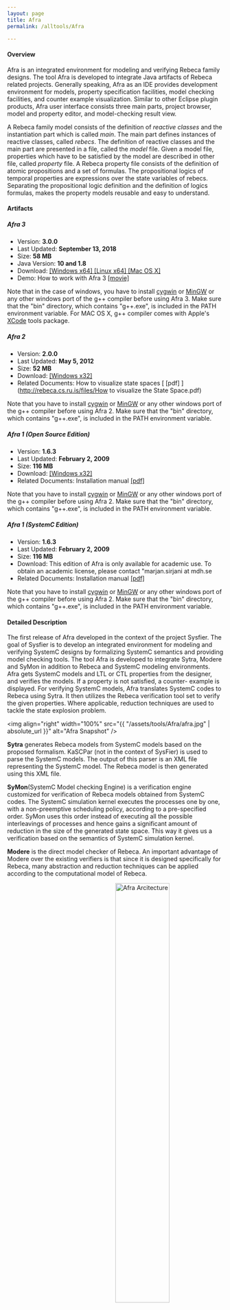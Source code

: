```yaml
---
layout: page
title: Afra
permalink: /alltools/Afra

---
```


#### Overview

Afra is an integrated environment for modeling and verifying Rebeca family designs. The tool Afra is developed to integrate Java artifacts of Rebeca related projects. Generally speaking, Afra as an IDE provides development environment for models, property specification facilities, model checking facilities, and counter example visualization. Similar to other Eclipse plugin products, Afra user interface consists three main parts, project browser, model and property editor, and model-checking result view.

A Rebeca family model consists of the definition of _reactive classes_ and the instantiation part which is called _main_. The main part defines instances of reactive classes, called _rebecs_. The definition of reactive classes and the main part are presented in a file, called the _model_ file. Given a model file, properties which have to be satisfied by the model are described in other file, called _property_ file. A Rebeca property file consists of the definition of atomic propositions and a set of formulas. The propositional logics of temporal properties are expressions over the state variables of rebecs. Separating the propositional logic definition and the definition of logics formulas, makes the property models reusable and easy to understand.

#### Artifacts
##### Afra 3
* Version: **3.0.0**
* Last Updated: **September 13, 2018**
* Size: **58 MB**
* Java Version: **10 and 1.8**
* Download: [ [Windows x64] ](https://github.com/rebeca-lang/org.rebecalang.afra/blob/master/org.rebecalang.afra.repository/target/products/org.rebecalang.afra.ideplugins-win32.win32.x86_64.zip?raw=true) [ [Linux x64] ](https://github.com/rebeca-lang/org.rebecalang.afra/blob/master/org.rebecalang.afra.repository/target/products/org.rebecalang.afra.ideplugins-linux.gtk.x86_64.tar.gz?raw=true) [ [Mac OS X] ](https://github.com/rebeca-lang/org.rebecalang.afra/blob/master/org.rebecalang.afra.repository/target/products/org.rebecalang.afra.ideplugins-macosx.cocoa.x86_64.tar.gz?raw=true)
* Demo: How to work with Afra 3 [ [movie] ](/assets/tools/Afra/Afra-3.0-Demo.mov)

Note that in the case of windows, you have to install [cygwin](http://www.cygwin.com) or [MinGW](http://www.mingw.org) or any other windows port of the g++ compiler before using Afra 3. Make sure that the "bin" directory, which contains "g++.exe", is included in the PATH environment variable. For MAC OS X, g++ compiler comes with Apple's [XCode](https://developer.apple.com/xcode/) tools package. 

##### Afra 2
* Version: **2.0.0**
* Last Updated: **May 5, 2012**
* Size: **52 MB**
* Download: [ [Windows x32] ](http://rebeca.cs.ru.is/files/afra2.zip)
* Related Documents: How to visualize state spaces [ [pdf] ](http://rebeca.cs.ru.is/files/How to visualize the State Space.pdf)

Note that you have to install [cygwin](http://www.cygwin.com) or [MinGW](http://www.mingw.org) or any other windows port of the g++ compiler before using Afra 2. Make sure that the "bin" directory, which contains "g++.exe", is included in the PATH environment variable.

##### Afra 1 (Open Source Edition)
* Version: **1.6.3**
* Last Updated: **February 2, 2009**
* Size: **116 MB**
* Download: [ [Windows x32] ](http://rebeca.cs.ru.is/files/afra-rebeca-only.exe)
* Related Documents: Installation manual [ [pdf] ](afra-installation.pdf)

Note that you have to install [cygwin](http://www.cygwin.com) or [MinGW](http://www.mingw.org) or any other windows port of the g++ compiler before using Afra 2. Make sure that the "bin" directory, which contains "g++.exe", is included in the PATH environment variable.

##### Afra 1 (SystemC Edition)
* Version: **1.6.3**
* Last Updated: **February 2, 2009**
* Size: **116 MB**
* Download: This edition of Afra is only available for academic use. To obtain an academic license, please contact "marjan.sirjani at mdh.se
* Related Documents: Installation manual [ [pdf] ](afra-installation.pdf)

Note that you have to install [cygwin](http://www.cygwin.com) or [MinGW](http://www.mingw.org) or any other windows port of the g++ compiler before using Afra 2. Make sure that the "bin" directory, which contains "g++.exe", is included in the PATH environment variable.

#### Detailed Description
The first release of Afra developed in the context of the project Sysfier. The goal of Sysfier is to develop an integrated environment for modeling and verifying SystemC designs by formalizing SystemC semantics and providing model checking tools. The tool Afra is developed to integrate Sytra, Modere and SyMon in addition to Rebeca and SystemC modeling environments. Afra gets SystemC models and LTL or CTL properties from the designer, and verifies the models. If a property is not satisfied, a counter- example is displayed. For verifying SystemC models, Afra translates SystemC codes to Rebeca using Sytra. It then utilizes the Rebeca verification tool set to verify the given properties. Where applicable, reduction techniques are used to tackle the state explosion problem.

<img align="right" width="100%" src="{{ "/assets/tools/Afra/afra.jpg" | absolute_url }}" alt="Afra Snapshot" />


**Sytra** generates Rebeca models from SystemC models based on the proposed formalism. KaSCPar (not in the context of SysFier) is used to parse the SystemC models. The output of this parser is an XML file representing the SystemC model. The Rebeca model is then generated using this XML file.

**SyMon**(SystemC Model checking Engine) is a verification engine customized for verification of Rebeca models obtained from SystemC codes. The SystemC simulation kernel executes the processes one by one, with a non-preemptive scheduling policy, according to a pre-specified order. SyMon uses this order instead of executing all the possible interleavings of processes and hence gains a significant amount of reduction in the size of the generated state space. This way it gives us a verification based on the semantics of SystemC simulation kernel.

**Modere** is the direct model checker of Rebeca. An important advantage of Modere over the existing verifiers is that since it is designed specifically for Rebeca, many abstraction and reduction techniques can be applied according to the computational model of Rebeca.

<p class="center">
<img align="right" width="50%" src="{{ "/assets/tools/Afra/afra_arch.jpg" | absolute_url }}" alt="Afra Arcitecture" />
</p>
